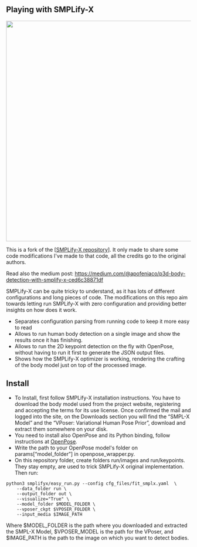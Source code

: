 ## Playing with SMPLify-X

<p align="center">
    <img src="construction.gif", width="600">
</p>

This is a fork of the [[SMPLify-X repository](https://github.com/vchoutas/smplify-x)]. It only made to share some code modifications I've made to that code, all the credits go to the original authors.

Read also the medium post:
https://medium.com/@apofeniaco/p3d-body-detection-with-smplify-x-ced6c38871df

SMPLify-X can be quite tricky to understand, as it has lots of different configurations and long pieces of code. The modifications on this repo aim towards letting run SMPLify-X with zero configuration and providing better insights on how does it work.

  * Separates configuration parsing from running code to keep it more easy to read
  * Allows to run human body detection on a single image and show the results once it has finishing.
  * Allows to run the 2D keypoint detection on the fly with OpenPose, without having to run it first to generate the JSON output files.
  * Shows how the SMPLify-X optimizer is working, rendering the crafting of the body model just on top of the processed image.
  
## Install

  * To Install, first follow SMPLify-X installation instructions. You have to download the body model used from the project website, registering and accepting the terms for its use license. Once confirmed the mail and logged into the site, on the Downloads section you will find the “SMPL-X Model” and the “VPoser: Variational Human Pose Prior”, download and extract them somewhere on your disk. 
  * You need to install also OpenPose and its Python binding, follow instructions at [OpenPose](https://github.com/CMU-Perceptual-Computing-Lab/openpose).
  * Write the path to your OpenPose model's folder on params[“model_folder”] in openpose_wrapper.py.
  * On this repository folder, create folders run/images and run/keypoints. They stay empty, are used to trick SMPLify-X original implementation. Then run:
 
```Shell
python3 smplifyx/easy_run.py --config cfg_files/fit_smplx.yaml  \
    --data_folder run \
    --output_folder out \
    --visualize="True" \
    --model_folder $MODEL_FOLDER \
    --vposer_ckpt $VPOSER_FOLDER \
    --input_media $IMAGE_PATH 
```

Where $MODEL_FOLDER is the path where you downloaded and extracted the SMPL-X Model, $VPOSER_MODEL is the path for the VPoser, and $IMAGE_PATH is the path to the image on which you want to detect bodies.


